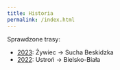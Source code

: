 ```yaml
---
title: Historia
permalink: /index.html
---
```


Sprawdzone trasy:

- [2023](./2023): Żywiec &rarr; Sucha Beskidzka
- [2022](./2022): Ustroń &rarr; Bielsko-Biała